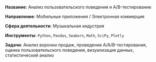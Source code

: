 **Название**:
Анализ пользовательского поведения и A/B-тестирование

**Направление**:
Мобильные приложения / Электронная коммерция

**Сфера деятельности**:
Музыкальная индустрия

**Инструменты**:
`Python`, `Pandas`, `Seaborn`, `Math`, `SciPy`, `Plotly`

**Задачи**:
Анализ воронки продаж, проведение A/A/B-тестирования, оценка пользовательского поведения, визуализация данных, статистический анализ
